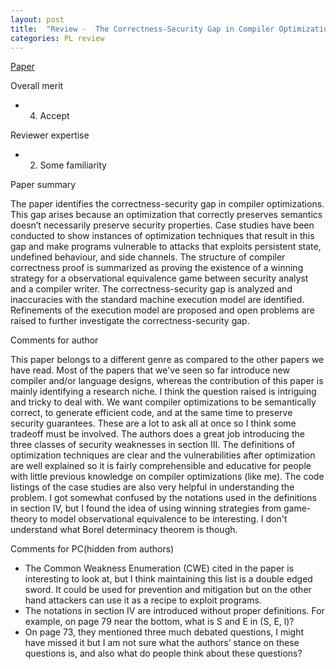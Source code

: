 ```yaml
---
layout: post
title:  "Review -  The Correctness-Security Gap in Compiler Optimization"
categories: PL review
---
```


[Paper](https://dl.acm.org/doi/10.5555/2867541.2867769)


Overall merit
- 4. Accept

Reviewer expertise
- 2. Some familiarity

Paper summary

The paper identifies the correctness-security gap in compiler optimizations. This gap arises because an optimization that correctly preserves semantics doesn’t necessarily preserve security properties. Case studies have been conducted to show instances of optimization techniques that result in this gap and make programs vulnerable to attacks that exploits persistent state, undefined behaviour, and side channels. The structure of compiler correctness proof is summarized as proving the existence of a winning strategy for a observational equivalence game between security analyst and a compiler writer. The correctness-security gap is analyzed and inaccuracies with the standard machine execution model are identified. Refinements of the execution model are proposed and open problems are raised to further investigate the correctness-security gap.

Comments for author

This paper belongs to a different genre as compared to the other papers we have read. Most of the papers that we've seen so far introduce new compiler and/or language designs, whereas the contribution of this paper is mainly identifying a research niche. I think the question raised is intriguing and tricky to deal with. We want compiler optimizations to be semantically correct, to generate efficient code, and at the same time to preserve security guarantees. These are a lot to ask all at once so I think some tradeoff must be involved. The authors does a great job introducing the three classes of security weaknesses in section III. The definitions of optimization techniques are clear and the vulnerabilities after optimization are well explained so it is fairly comprehensible and educative for people with little previous knowledge on compiler optimizations (like me). The code listings of the case studies are also very helpful in understanding the problem. I got somewhat confused by the notations used in the definitions in section IV, but I found the idea of using winning strategies from game-theory to model observational equivalence to be interesting. I don't understand what Borel determinacy theorem is though.

Comments for PC(hidden from authors)

* The Common Weakness Enumeration (CWE) cited in the paper is interesting to look at, but I think maintaining this list is a double edged sword. It could be used for prevention and mitigation but on the other hand attackers can use it as a recipe to exploit programs.
* The notations in section IV are introduced without proper definitions. For example, on page 79 near the bottom, what is S and E in (S, E, l)?
* On page 73, they mentioned three much debated questions, I might have missed it but I am not sure what the authors’ stance on these questions is, and also what do people think about these questions?
